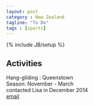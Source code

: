 ```yaml
---
layout: post
category : New Zealand
tagline: "To Do"
tags : [sports]
---
```

{% include JB/setup %}

## Activities

Hang-gliding
:   Queenstown  
    Season: November - March  
    contacted Lisa in December 2014  
    [email](mailto:info@extremeair.co.nz)  
